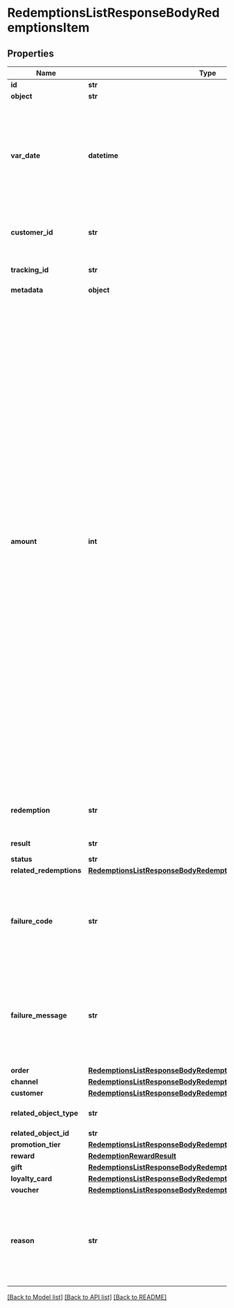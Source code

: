 # RedemptionsListResponseBodyRedemptionsItem


## Properties

Name | Type | Description | Notes
------------ | ------------- | ------------- | -------------
**id** | **str** |  | [optional] 
**object** | **str** |  | [optional] 
**var_date** | **datetime** | Timestamp representing the date and time when the object was created. The value is shown in the ISO 8601 format. | [optional] 
**customer_id** | **str** | Unique customer ID of the redeeming customer. | [optional] 
**tracking_id** | **str** | Hashed customer source ID. | [optional] 
**metadata** | **object** |  | [optional] 
**amount** | **int** | For gift cards, this is a positive integer in the smallest currency unit (e.g. 100 cents for $1.00) representing the number of redeemed credits. For loyalty cards, this is the number of loyalty points used in the transaction. and For gift cards, this represents the number of the credits restored to the card in the rolledback redemption. The number is a negative integer in the smallest currency unit, e.g. -100 cents for $1.00 added back to the card. For loyalty cards, this represents the number of loyalty points restored to the card in the rolledback redemption. The number is a negative integer. | [optional] 
**redemption** | **str** | Unique redemption ID of the parent redemption. | [optional] 
**result** | **str** | Redemption result. | [optional] 
**status** | **str** |  | [optional] 
**related_redemptions** | [**RedemptionsListResponseBodyRedemptionsItemRelatedRedemptions**](RedemptionsListResponseBodyRedemptionsItemRelatedRedemptions.md) |  | [optional] 
**failure_code** | **str** | If the result is &#x60;FAILURE&#x60;, this parameter will provide a generic reason as to why the redemption failed. | [optional] 
**failure_message** | **str** | If the result is &#x60;FAILURE&#x60;, this parameter will provide a more expanded reason as to why the redemption failed. | [optional] 
**order** | [**RedemptionsListResponseBodyRedemptionsItemOrder**](RedemptionsListResponseBodyRedemptionsItemOrder.md) |  | [optional] 
**channel** | [**RedemptionsListResponseBodyRedemptionsItemChannel**](RedemptionsListResponseBodyRedemptionsItemChannel.md) |  | [optional] 
**customer** | [**RedemptionsListResponseBodyRedemptionsItemCustomer**](RedemptionsListResponseBodyRedemptionsItemCustomer.md) |  | [optional] 
**related_object_type** | **str** | Defines the related object. | [optional] 
**related_object_id** | **str** |  | [optional] 
**promotion_tier** | [**RedemptionsListResponseBodyRedemptionsItemPromotionTier**](RedemptionsListResponseBodyRedemptionsItemPromotionTier.md) |  | [optional] 
**reward** | [**RedemptionRewardResult**](RedemptionRewardResult.md) |  | [optional] 
**gift** | [**RedemptionsListResponseBodyRedemptionsItemGift**](RedemptionsListResponseBodyRedemptionsItemGift.md) |  | [optional] 
**loyalty_card** | [**RedemptionsListResponseBodyRedemptionsItemLoyaltyCard**](RedemptionsListResponseBodyRedemptionsItemLoyaltyCard.md) |  | [optional] 
**voucher** | [**RedemptionsListResponseBodyRedemptionsItemVoucher**](RedemptionsListResponseBodyRedemptionsItemVoucher.md) |  | [optional] 
**reason** | **str** | System generated cause for the redemption being invalid in the context of the provided parameters. | [optional] 

[[Back to Model list]](../README.md#documentation-for-models) [[Back to API list]](../README.md#documentation-for-api-endpoints) [[Back to README]](../README.md)


